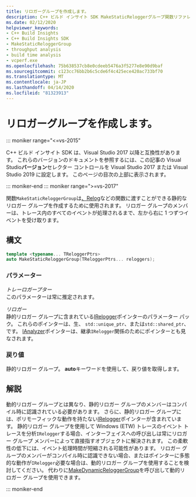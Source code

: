 ```yaml
---
title: リロガーグループを作成します。
description: C++ ビルド インサイト SDK MakeStaticReloggerグループ関数リファレンス。
ms.date: 02/12/2020
helpviewer_keywords:
- C++ Build Insights
- C++ Build Insights SDK
- MakeStaticReloggerGroup
- throughput analysis
- build time analysis
- vcperf.exe
ms.openlocfilehash: 75b638537cb8e0cdeeb5476a3f5277e8e90d9baf
ms.sourcegitcommit: c123cc76bb2b6c5cde6f4c425ece420ac733bf70
ms.translationtype: MT
ms.contentlocale: ja-JP
ms.lasthandoff: 04/14/2020
ms.locfileid: "81323913"
---
```

# <a name="makestaticreloggergroup"></a>リロガーグループを作成します。

::: moniker range="<=vs-2015"

C++ ビルド インサイト SDK は、Visual Studio 2017 以降と互換性があります。 これらのバージョンのドキュメントを参照するには、この記事の Visual Studio**バージョン**セレクター コントロールを Visual Studio 2017 または Visual Studio 2019 に設定します。 このページの目次の上部に表示されます。

::: moniker-end
::: moniker range=">=vs-2017"

関数`MakeStaticReloggerGroup`は[、Relog](relog.md)などの関数に渡すことができる静的なリロガー グループを作成するために使用されます。 リロガー グループのメンバーは、トレース内のすべてのイベントが処理されるまで、左から右に 1 つずつイベントを受け取ります。

## <a name="syntax"></a>構文

```cpp
template <typename... TReloggerPtrs>
auto MakeStaticReloggerGroup(TReloggerPtrs... reloggers);
```

### <a name="parameters"></a>パラメーター

*トレーロガープター*\
このパラメーターは常に推定されます。

*リロガー*\
静的リロガー グループに含まれている[IRelogger](../other-types/irelogger-class.md)ポインターのパラメーター パック。 これらのポインターは、生、 `std::unique_ptr`、または`std::shared_ptr`、 です。 [IAnalyzer](../other-types/ianalyzer-class.md)ポインターは、継承`IRelogger`関係のためにポインターとも見なされます。

### <a name="return-value"></a>戻り値

静的リロガー グループ。 **auto**キーワードを使用して、戻り値を取得します。

## <a name="remarks"></a>解説

動的リロガー グループとは異なり、静的リロガー グループのメンバーはコンパイル時に認識されている必要があります。 さらに、静的リロガー グループには、ポリモーフィックな動作を持たない[IRelogger](../other-types/irelogger-class.md)ポインターが含まれています。 静的リロガー グループを使用して Windows (ETW) トレースのイベント トレースを分析`IRelogger`する場合、インターフェイスへの呼び出しは常にリロガー グループ メンバーによって直接指すオブジェクトに解決されます。 この柔軟性の低下には、イベント処理時間が短縮される可能性があります。 リロガー グループのメンバーがコンパイル時に認識できない場合、またはポインターに多態的な動作が`IRelogger`必要な場合は、動的リロガー グループを使用することを検討してください。 代わりに[MakeDynamicReloggerGroup](make-dynamic-relogger-group.md)を呼び出して動的リロガー グループを使用できます。

::: moniker-end
